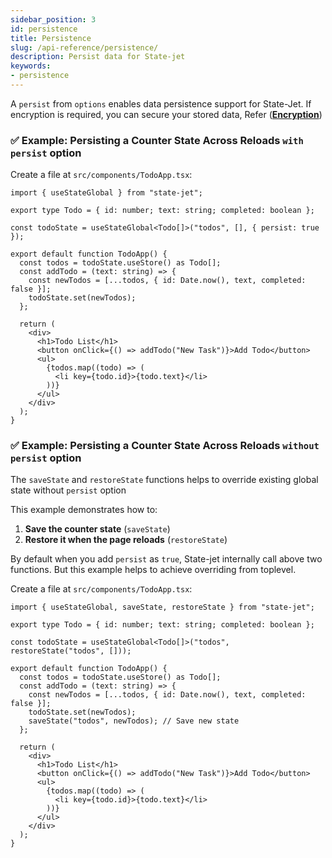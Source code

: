 ```yaml
---
sidebar_position: 3
id: persistence
title: Persistence
slug: /api-reference/persistence/
description: Persist data for State-jet
keywords:
- persistence
---
```


A `persist` from `options` enables data persistence support for State-Jet. If encryption is required, you can secure your stored data, Refer (**[Encryption](/docs/api-reference/encryption)**)

### ✅ Example: Persisting a Counter State Across Reloads `with persist` option

Create a file at `src/components/TodoApp.tsx`:

```tsx title="src/components/TodoApp.tsx"
import { useStateGlobal } from "state-jet";

export type Todo = { id: number; text: string; completed: boolean };

const todoState = useStateGlobal<Todo[]>("todos", [], { persist: true });

export default function TodoApp() {
  const todos = todoState.useStore() as Todo[];
  const addTodo = (text: string) => {
    const newTodos = [...todos, { id: Date.now(), text, completed: false }];
    todoState.set(newTodos);
  };

  return (
    <div>
      <h1>Todo List</h1>
      <button onClick={() => addTodo("New Task")}>Add Todo</button>
      <ul>
        {todos.map((todo) => (
          <li key={todo.id}>{todo.text}</li>
        ))}
      </ul>
    </div>
  );
}
```

### ✅ Example: Persisting a Counter State Across Reloads `without persist` option

The `saveState` and `restoreState` functions helps to override existing global state without `persist` option

This example demonstrates how to:

1. **Save the counter state** (`saveState`)
2. **Restore it when the page reloads** (`restoreState`)

By default when you add `persist` as `true`, State-jet internally call above two functions. But this example helps to achieve overriding from toplevel.

Create a file at `src/components/TodoApp.tsx`:

```tsx title="src/components/TodoApp.tsx"
import { useStateGlobal, saveState, restoreState } from "state-jet";

export type Todo = { id: number; text: string; completed: boolean };

const todoState = useStateGlobal<Todo[]>("todos", restoreState("todos", []));

export default function TodoApp() {
  const todos = todoState.useStore() as Todo[];
  const addTodo = (text: string) => {
    const newTodos = [...todos, { id: Date.now(), text, completed: false }];
    todoState.set(newTodos);
    saveState("todos", newTodos); // Save new state
  };

  return (
    <div>
      <h1>Todo List</h1>
      <button onClick={() => addTodo("New Task")}>Add Todo</button>
      <ul>
        {todos.map((todo) => (
          <li key={todo.id}>{todo.text}</li>
        ))}
      </ul>
    </div>
  );
}
```
